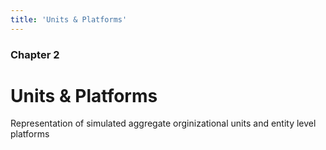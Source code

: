 ```yaml
---
title: 'Units & Platforms'
---
```


### Chapter 2

# Units & Platforms

Representation of simulated aggregate orginizational units and entity level platforms
